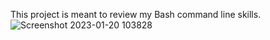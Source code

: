 This project is meant to review my Bash command line skills.
![Screenshot 2023-01-20 103828](https://user-images.githubusercontent.com/102917931/213663777-4a943a62-da2e-488c-9d8f-29bed70f9825.jpg)
